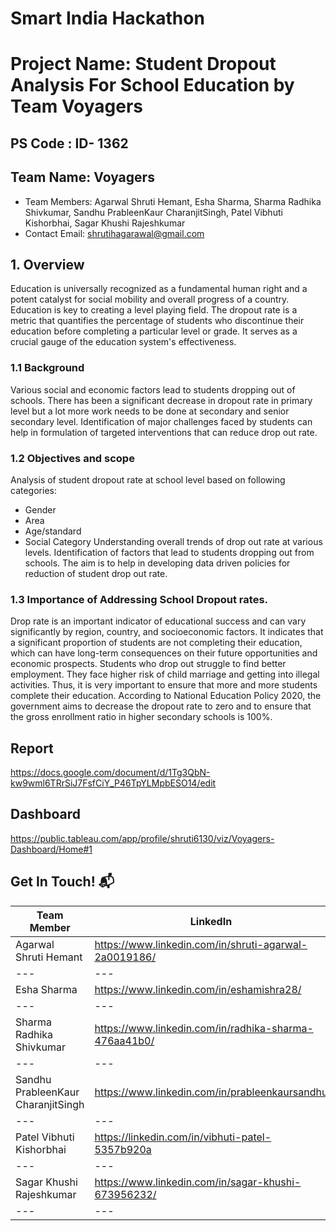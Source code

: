 # Smart India Hackathon
# Project Name: Student Dropout Analysis For School Education by Team Voyagers 
## PS Code : ID- 1362 

## Team Name: Voyagers
- Team Members: Agarwal Shruti Hemant, Esha Sharma, Sharma Radhika Shivkumar, Sandhu PrableenKaur CharanjitSingh, Patel Vibhuti Kishorbhai, Sagar Khushi Rajeshkumar
- Contact Email: shrutihagarawal@gmail.com


## 1. Overview
Education is universally recognized as a fundamental human right and a potent catalyst for social mobility and overall progress of a country. Education is key to creating a level playing field. The dropout rate is a metric that quantifies the percentage of students who discontinue their education before completing a particular level or grade. It serves as a crucial gauge of the education system's effectiveness. 

### 1.1 Background 
Various social and economic factors lead to students dropping out of schools. There has been a significant decrease in dropout rate in primary level but a lot more work needs to be done at secondary and senior secondary level. Identification of major challenges faced by students can help in formulation of targeted interventions that can reduce drop out rate.

### 1.2 Objectives and scope
Analysis of student dropout rate at  school level based on following categories:
- Gender
- Area  
- Age/standard
- Social Category 
Understanding overall trends of drop out rate at various levels. Identification of factors that lead to students dropping out from schools. The aim is to help in developing data driven policies for reduction of student drop out rate.

### 1.3 Importance of Addressing School Dropout rates.
Drop rate is an important indicator of educational success and can vary significantly by region, country, and socioeconomic factors. It indicates that a significant proportion of students are not completing their education, which can have long-term consequences on their future opportunities and economic prospects. Students who drop out struggle to find better employment. They face higher risk of child marriage and getting into illegal activities.
Thus, it is very important to ensure that more and more students complete their education. According to National Education Policy 2020, the government aims to decrease the dropout rate to zero and to ensure that the gross enrollment ratio in higher secondary schools is 100%.


## Report 
https://docs.google.com/document/d/1Tg3QbN-kw9wml6TRrSiJ7FsfCiY_P46TpYLMpbESO14/edit

## Dashboard 
https://public.tableau.com/app/profile/shruti6130/viz/Voyagers-Dashboard/Home#1



## Get In Touch! 📬

| Team Member | LinkedIn | Email | 
|---|---|---|
| Agarwal Shruti Hemant  | https://www.linkedin.com/in/shruti-agarwal-2a0019186/ | shrutihagarwal@gmail.com |
|---|---|---|
| Esha Sharma  | https://www.linkedin.com/in/eshamishra28/  | eshamihsra28@gmail.com  |
|---|---|---|
| Sharma Radhika Shivkumar  | https://www.linkedin.com/in/radhika-sharma-476aa41b0/  | radhika240801@gmail.com |
|---|---|---|
| Sandhu PrableenKaur CharanjitSingh | https://www.linkedin.com/in/prableenkaursandhu | prableenkaurcsandhu@gmail.com |
|---|---|---|
| Patel Vibhuti Kishorbhai  | https://linkedin.com/in/vibhuti-patel-5357b920a | vibhupatel002@gmail.com |  
|---|---|---|
| Sagar Khushi Rajeshkumar  | https://www.linkedin.com/in/sagar-khushi-673956232/ |  sagarkhushi001@gmail.com |
|---|---|---|

